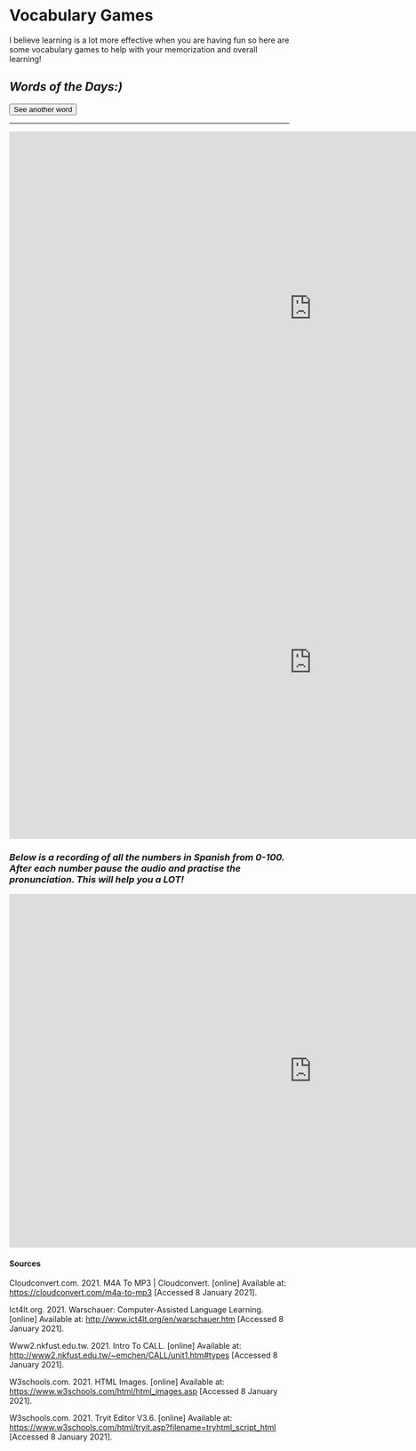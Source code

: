 <h1>Vocabulary Games</h1>
<p>I believe learning is a lot more effective when you are having fun so here are some vocabulary games to help with your memorization and overall learning!</p>


<h2><em>Words of the Days:)</em></h2>
<dl id="quote"></dl>
<!--<script src="script.js"></script>-->
<p><button onclick="loadQuote()">See another word</button></p>
<hr />

<script>
var idioms = [ 
'Lunes', 
'Martes', 
'Miércoles',    
'Jueves',
'Viernes',
'Sábado'
];

var examples = [
'Translation: <i> Monday.</i>', 
'Translation: <i> Tuesday.</i>', 
'Translation: <i> Wednesday.</i>',
'Translation: <i> Thursday.</i>',
'Translation: <i> Friday.</i>',
'Translation: <i> Saturday.</i>'

];

var quoteNo;
var idiomNo;
function loadQuote() {
    idiomNo = Math.floor(Math.random() * (idioms.length));
    if(idiomNo !== quoteNo) {
    //alert(quotes[quoteNo]);
    	document.getElementById("quote").innerHTML = "<dt>" + idioms[idiomNo] + "</dt>" + "<dd>" + examples[idiomNo] + "</dd>";
   	quoteNo = idiomNo;
    	return quoteNo;
    	}
    	else {
    	loadQuote();
    	}
	}
loadQuote();
</script>
<iframe src="https://amayazemmanuel.h5p.com/content/1291194507686359497/embed" width="1088" height="637" frameborder="0" allowfullscreen="allowfullscreen" allow="geolocation *; microphone *; camera *; midi *; encrypted-media *"></iframe><script src="https://amayazemmanuel.h5p.com/js/h5p-resizer.js" charset="UTF-8"></script>

<iframe src="https://amayazemmanuel.h5p.com/content/1291217370654367327/embed" width="1088" height="637" frameborder="0" allowfullscreen="allowfullscreen" allow="geolocation *; microphone *; camera *; midi *; encrypted-media *"></iframe><script src="https://amayazemmanuel.h5p.com/js/h5p-resizer.js" charset="UTF-8"></script>

<h3><em>Below is a recording of all the numbers in Spanish from 0-100. After each number pause the audio and practise the pronunciation. This will help you a LOT!</em></h3>
<iframe src="https://amayazemmanuel.h5p.com/content/1291217393792543957/embed" width="1088" height="637" frameborder="0" allowfullscreen="allowfullscreen" allow="geolocation *; microphone *; camera *; midi *; encrypted-media *"></iframe><script src="https://amayazemmanuel.h5p.com/js/h5p-resizer.js" charset="UTF-8"></script>

<h4> Sources </h4>
<p>

Cloudconvert.com. 2021. M4A To MP3 | Cloudconvert. [online] Available at: <https://cloudconvert.com/m4a-to-mp3> [Accessed 8 January 2021].

Ict4lt.org. 2021. Warschauer: Computer-Assisted Language Learning. [online] Available at: <http://www.ict4lt.org/en/warschauer.htm> [Accessed 8 January 2021].

Www2.nkfust.edu.tw. 2021. Intro To CALL. [online] Available at: <http://www2.nkfust.edu.tw/~emchen/CALL/unit1.htm#types> [Accessed 8 January 2021].

W3schools.com. 2021. HTML Images. [online] Available at: <https://www.w3schools.com/html/html_images.asp> [Accessed 8 January 2021].

W3schools.com. 2021. Tryit Editor V3.6. [online] Available at: <https://www.w3schools.com/html/tryit.asp?filename=tryhtml_script_html> [Accessed 8 January 2021].
</p>
